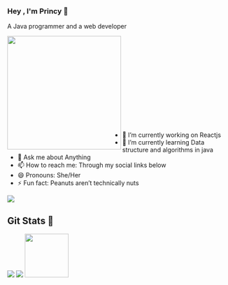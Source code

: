 ### Hey , I'm Princy 👋

A Java programmer and a web developer

<a href="https://github.com/Princy-Gupta"><img align="left" width="260" height="260" src="https://i.pinimg.com/474x/38/22/55/38225544a586d1d67bce1c65d9232a69.jpg"></a>
<br><br><br><br><br><br><br><br><br><br><br><br>

- 🔭 I’m currently working on Reactjs
- 🌱 I’m currently learning Data structure and algorithms in java
- 💬 Ask me about Anything
- 📫 How to reach me: Through my social links below
- 😄 Pronouns: She/Her
- ⚡ Fun fact: Peanuts aren’t technically nuts
<img src="https://media.giphy.com/media/TilmLMmWrRYYHjLfub/giphy.gif"/>

## Git Stats 🤞
<img src="https://github-readme-stats-gilt-two.vercel.app/api?username=Princy-Gupta&show_icons=true&theme=radical">             
<img src="https://github-readme-stats-gilt-two.vercel.app/api/top-langs?username=Princy-Gupta&show_icons=true&theme=radical"> <img src="https://media.giphy.com/media/LmNwrBhejkK9EFP504/giphy.gif" width="100px">





















<!--
**Princy-Gupta/Princy-Gupta** is a ✨ _special_ ✨ repository because its `README.md` (this file) appears on your GitHub profile.

Here are some ideas to get you started:

- 🔭 I’m currently working on ...
- 🌱 I’m currently learning ...
- 👯 I’m looking to collaborate on ...
- 🤔 I’m looking for help with ...
- 💬 Ask me about ...
- 📫 How to reach me: ...
- 😄 Pronouns: ...
- ⚡ Fun fact: ...
-->
